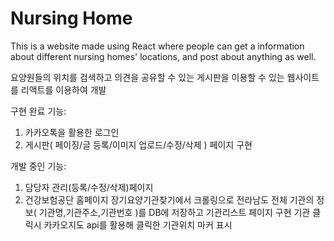 # Nursing Home

This is a website made using React where people can get a information about different nursing homes' locations, and post about anything as well.

요양원들의 위치를 검색하고 의견을 공유할 수 있는 게시판을 이용할 수 있는 웹사이트를 리액트를 이용하여 개발



구현 완료 기능:
1. 카카오톡을 활용한 로그인
2. 게시판( 페이징/글 등록/이미지 업로드/수정/삭제 ) 페이지 구현

개발 중인 기능:
1. 담당자 관리(등록/수정/삭제)페이지
2. 건강보험공단 홈페이지 장기요양기관찾기에서 크롤링으로 전라남도 전체 기관의 정보( 기관명,기관주소,기관번호 )를 DB에 저장하고 기관리스트 페이지 구현  기관 클릭시 카카오지도 api를 활용해 클릭한 기관위치 마커 표시
